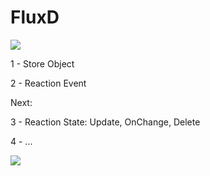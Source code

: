 # FluxD

<img src="https://pbs.twimg.com/media/CvRUVKKVUAAW-oi.png" >

1 - Store Object

2 - Reaction Event


Next: 

3 - Reaction State: Update, OnChange, Delete

4 - ...


<img src="https://pbs.twimg.com/media/CvQ1NGCUIAAVXBr.jpg">
